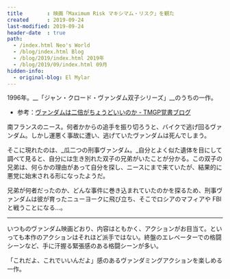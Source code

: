 ```yaml
---
title        : 映画「Maximum Risk マキシマム・リスク」を観た
created      : 2019-09-24
last-modified: 2019-09-24
header-date  : true
path:
  - /index.html Neo's World
  - /blog/index.html Blog
  - /blog/2019/index.html 2019年
  - /blog/2019/09/index.html 09月
hidden-info:
  - original-blog: El Mylar
---
```


1996年。__「ジャン・クロード・ヴァンダム双子シリーズ」__のうちの一作。

- 参考：[ヴァンダムは二倍がちょうどいいのか - TMGP覚書ブログ](http://tmgp.hatenablog.com/entry/2018/05/02/195041)

南フランスのニース。何者かからの追手を振り切ろうと、バイクで逃げ回るヴァンダム。しかし運悪く事故に遭い、逃げていたヴァンダムは死んでしまう。

そこに現れたのは、_瓜二つの刑事ヴァンダム。_自分とよく似た遺体を目にして調べて見ると、自分には生き別れた双子の兄弟がいたことが分かる。この双子の兄弟は、何らかの理由があって自分を探し、ニースにまで来ていたが、結果的に悪党に始末される形になったようだ。

兄弟が何者だったのか、どんな事件に巻き込まれていたのかを探るため、刑事ヴァンダムは彼が育ったニューヨークに飛び立ち、そこでロシアのマフィアや FBI と戦うことになる…。

---

いつものヴァンダム映画どおり、内容はともかく、アクションがお目当て。といっても本作のアクションはそれほど派手ではない。終盤のエレベーターでの格闘シーンなど、手に汗握る緊張感のある格闘シーンが多い。

「これだよ、これでいいんだよ」感のあるヴァンダミングアクションを楽しめる一作。

